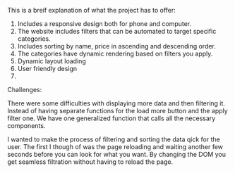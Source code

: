 This is a breif explanation of what the project has to offer:
1. Includes a responsive design both for phone and computer.
2. The website includes filters that can be automated to target specific categories.
3. Includes sorting by name, price in ascending and descending order.
4. The categories have dynamic rendering based on filters you apply.
5. Dynamic layout loading
6. User friendly design
7. 
Challenges:

There were some difficulties with displaying more data and then filtering it. Instead of having separate functions for the load more button and the apply filter one. We have one generalized function that calls all the necessary components.

I wanted to make the process of filtering and sorting the data qick for the user. The first I though of was the page reloading and waiting another few seconds before you can look for what you want. By changing the DOM you get seamless filtration without having to reload the page. 
